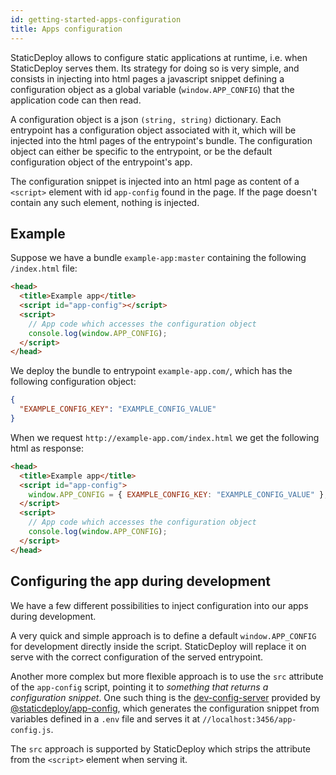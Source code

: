 ```yaml
---
id: getting-started-apps-configuration
title: Apps configuration
---
```


StaticDeploy allows to configure static applications at runtime, i.e. when
StaticDeploy serves them. Its strategy for doing so is very simple, and consists
in injecting into html pages a javascript snippet defining a configuration
object as a global variable (`window.APP_CONFIG`) that the application code can
then read.

A configuration object is a json `(string, string)` dictionary. Each entrypoint
has a configuration object associated with it, which will be injected into the
html pages of the entrypoint's bundle. The configuration object can either be
specific to the entrypoint, or be the default configuration object of the
entrypoint's app.

The configuration snippet is injected into an html page as content of a
`<script>` element with id `app-config` found in the page. If the page doesn't
contain any such element, nothing is injected.

## Example

Suppose we have a bundle `example-app:master` containing the following
`/index.html` file:

```html
<head>
  <title>Example app</title>
  <script id="app-config"></script>
  <script>
    // App code which accesses the configuration object
    console.log(window.APP_CONFIG);
  </script>
</head>
```

We deploy the bundle to entrypoint `example-app.com/`, which has the following
configuration object:

```json
{
  "EXAMPLE_CONFIG_KEY": "EXAMPLE_CONFIG_VALUE"
}
```

When we request `http://example-app.com/index.html` we get the following html as
response:

```html
<head>
  <title>Example app</title>
  <script id="app-config">
    window.APP_CONFIG = { EXAMPLE_CONFIG_KEY: "EXAMPLE_CONFIG_VALUE" };
  </script>
  <script>
    // App code which accesses the configuration object
    console.log(window.APP_CONFIG);
  </script>
</head>
```

## Configuring the app during development

We have a few different possibilities to inject configuration into our apps
during development.

A very quick and simple approach is to define a default `window.APP_CONFIG` for
development directly inside the script. StaticDeploy will replace it on serve
with the correct configuration of the served entrypoint.

Another more complex but more flexible approach is to use the `src` attribute of
the `app-config` script, pointing it to _something that returns a configuration
snippet_. One such thing is the
[dev-config-server](https://github.com/staticdeploy/app-config/blob/master/docs/dev-config-server-cli-options.md)
provided by
[@staticdeploy/app-config](https://github.com/staticdeploy/app-config), which
generates the configuration snippet from variables defined in a `.env` file and
serves it at `//localhost:3456/app-config.js`.

The `src` approach is supported by StaticDeploy which strips the attribute from
the `<script>` element when serving it.
